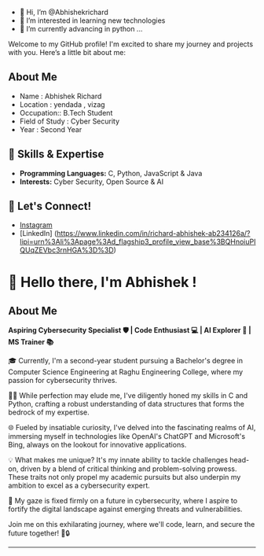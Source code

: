 - 👋 Hi, I’m @Abhishekrichard
- 👀 I’m interested in learning new technologies 
- 🌱 I’m currently advancing in python ...




Welcome to my GitHub profile! I'm excited to share my journey and projects with you. Here’s a little bit about me:

## About Me

- Name : Abhishek Richard
- Location : yendada , vizag
- Occupation:: B.Tech Student
- Field of Study : Cyber Security
- Year : Second Year

## 🌟 Skills & Expertise

- **Programming Languages:** C, Python, JavaScript & Java
- **Interests:** Cyber Security, Open Source & AI


## 💬 Let's Connect!

- [Instagram](https://www.instagram.com/___.richii.___/#)
- [LinkedIn] (https://www.linkedin.com/in/richard-abhishek-ab234126a/?lipi=urn%3Ali%3Apage%3Ad_flagship3_profile_view_base%3BQHnoiuPIQUqZEVbc3rnHGA%3D%3D)

# 👋 Hello there, I'm Abhishek !

## About Me

**Aspiring Cybersecurity Specialist 🛡️ | Code Enthusiast 💻 | AI Explorer 🤖 | MS Trainer 📚**

🎓 Currently, I'm a second-year student pursuing a Bachelor's degree in Computer Science Engineering at Raghu Engineering College, where my passion for cybersecurity thrives.

👨‍💻 While perfection may elude me, I've diligently honed my skills in C and Python, crafting a robust understanding of data structures that forms the bedrock of my expertise.

🌐 Fueled by insatiable curiosity, I've delved into the fascinating realms of AI, immersing myself in technologies like OpenAI's ChatGPT and Microsoft's Bing, always on the lookout for innovative applications.

💡 What makes me unique? It's my innate ability to tackle challenges head-on, driven by a blend of critical thinking and problem-solving prowess. These traits not only propel my academic pursuits but also underpin my ambition to excel as a cybersecurity expert.

🚀 My gaze is fixed firmly on a future in cybersecurity, where I aspire to fortify the digital landscape against emerging threats and vulnerabilities.

Join me on this exhilarating journey, where we'll code, learn, and secure the future together! 💼🔒

---




